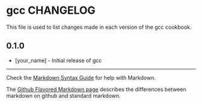 gcc CHANGELOG
=============

This file is used to list changes made in each version of the gcc cookbook.

0.1.0
-----
- [your_name] - Initial release of gcc

- - -
Check the [Markdown Syntax Guide](http://daringfireball.net/projects/markdown/syntax) for help with Markdown.

The [Github Flavored Markdown page](http://github.github.com/github-flavored-markdown/) describes the differences between markdown on github and standard markdown.
